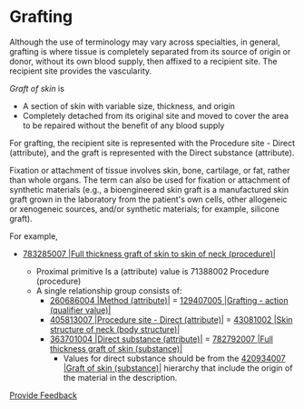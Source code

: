 # Grafting

Although the use of terminology may vary across specialties, in general, grafting is where tissue is completely separated from its source of origin or donor, without its own blood supply, then affixed to a recipient site. The recipient site provides the vascularity. 

 _Graft of skin_ is

  * A section of skin with variable size, thickness, and origin
  * Completely detached from its original site and moved to cover the area to be repaired without the benefit of any blood supply

For grafting, the recipient site is represented with the Procedure site - Direct (attribute), and the graft is represented with the Direct substance (attribute).

Fixation or attachment of tissue involves skin, bone, cartilage, or fat, rather than whole organs. The term can also be used for fixation or attachment of synthetic materials (e.g., a bioengineered skin graft is a manufactured skin graft grown in the laboratory from the patient's own cells, other allogeneic or xenogeneic sources, and/or synthetic materials; for example, silicone graft).

For example,

  * [783285007 |Full thickness graft of skin to skin of neck (procedure)|](http://snomed.info/id/783285007)  

    * Proximal primitive Is a (attribute) value is 71388002 Procedure (procedure)
    * A single relationship group consists of:
      * [260686004 |Method (attribute)|](http://snomed.info/id/260686004) = [129407005 |Grafting - action (qualifier value)|](http://snomed.info/id/129407005)
      * [405813007 |Procedure site - Direct (attribute)|](http://snomed.info/id/405813007) = [43081002 |Skin structure of neck (body structure)|](http://snomed.info/id/43081002)
      * [363701004 |Direct substance (attribute)|](http://snomed.info/id/363701004) = [782792007 |Full thickness graft of skin (substance)|](http://snomed.info/id/782792007)
        * Values for direct substance should be from the [420934007 |Graft of skin (substance)|](http://snomed.info/id/420934007) hierarchy that include the origin of the material in the description.







<a href="https://docs.google.com/forms/d/e/1FAIpQLScTmbZIf0UEQwYDkY27EEWBkaiYkHSbR0_9DmFrMLXoQLyL7Q/viewform?usp=pp_url&entry.1767247133=SCT+Editorial+Guide&entry.670899847=Grafting" class="button primary">Provide Feedback</a>
